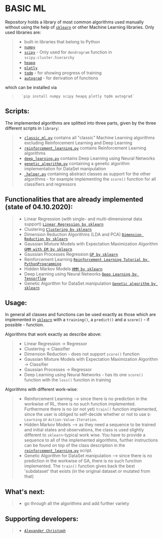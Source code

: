 # BASIC ML

Repository holds a library of most common algorithms used manually without using the help of <a href="https://scikit-learn.org/stable/" target="_blank">`sklearn`</a> or other Machine Learning libraries.
Only used libraries are:
>   - built-in libraries that belong to Python
>   - <a href="https://numpy.org/" target="_blank">`numpy`</a>
>   - <a href="https://docs.scipy.org/doc/scipy/reference/index.html" target="_blank">`scipy`</a> - Only used for `dendrogram` function in `scipy.cluster.hierarchy`
>   - <a href="https://docs.python.org/3.0/library/heapq.html" target="_blank">`heapq`</a>
>   - <a href="https://plotly.com/" target="_blank">`plotly`</a>
>   - <a href="https://github.com/tqdm/tqdm" target="_blank">`tqdm`</a> - for showing progress of training
>   - <a href="https://github.com/HIPS/autograd" target="_blank">`autograd`</a> - for derivation of functions

which can be installed via
>       `pip install numpy scipy heapq plotly tqdm autograd`

## Scripts:
The implemented algorithms are splitted into three parts, given by the three different scripts in `library`:
>   - <a href="library/classic_ml.py" target="_blank">`classic_ml.py`</a> contains all "classic" Machine Learning algorithms excluding Reinforcement Learning and Deep Learning
>   - <a href="library/reinforcement_learning.py" target="_blank">`reinforcement_learning.py`</a> contains Reinforcement Learning algorithms
>   - <a href="library/deep_learning.py" target="_blank">`deep_learning.py`</a> contains Deep Learning using Neural Networks
>   - <a href="library/genetic_algorithm.py" target="_blank">`genetic_algorithm.py`</a> containing a genetic algorithm implementation for DataSet manipulation
>   - <a href="library/_helper.py" target="_blank">`_helper.py`</a> containing abstract classes as support for the other algorithms - for example implementing the `score()` function for all classifiers and regressors

## Functionalities that are already implemented (state of 04.10.2020):
>   - Linear Regression (with single- and multi-dimensional data support) <a href="https://scikit-learn.org/stable/modules/generated/sklearn.linear_model.LinearRegression.html" target="_blank">`Linear Regression by sklearn`</a>
>   - Clustering <a href="https://scikit-learn.org/stable/modules/clustering.html" target="_blank">`Clustering by sklearn`</a>
>   - Dimension Reduction Algorithms (LDA and PCA) <a href="https://scikit-learn.org/stable/modules/unsupervised_reduction.html" target="_blank">`Dimension Reduction by sklearn`</a>
>   - Gaussian Mixture Models with Expectation Maximization Algorithm <a href="https://scikit-learn.org/stable/modules/generated/sklearn.mixture.GaussianMixture.html" target="_blank">`GMM with EM by sklearn`</a>
>   - Gaussian Processes Regression <a href="https://scikit-learn.org/stable/modules/generated/sklearn.gaussian_process.GaussianProcessRegressor.html" target="_blank">`GP by sklearn`</a>
>   - Reinforcement Learning <a href="https://pythonprogramming.net/q-learning-reinforcement-learning-python-tutorial/" target="_blank">`Reinforcement Learning Tutorial by PythonProgramming`</a>
>   - Hidden Markov Models <a href="http://scikit-learn.sourceforge.net/stable/modules/hmm.html" target="_blank">`HMM by sklearn`</a>
>   - Deep Learning using Neural Networks <a href="https://www.tensorflow.org/tutorials/keras/classification" target="_blank">`Deep Learning by Tensorflow`</a>
>   - Genetic Algorithm for DataSet manipulation <a href=https://pypi.org/project/sklearn-genetic/ target="_blank">`Genetic algorithm by sklearn`</a>

## Usage:
In general all classes and functions can be used exactly as those which are implemented in <a href="https://scikit-learn.org/stable/" target="_blank">`sklearn`</a> with a `training()`, a `predict()` and a `score()` - if possible - function.

Algorithms that work exactly as describe above:
>   - Linear Regression -> Regressor
>   - Clustering -> Classifier
>   - Dimension Reduction - does not support `score()` function
>   - Gaussian Mixture Models with Expectation Maximization Algorithm -> Classifier
>   - Gaussian Processes -> Regressor
>   - Deep Learning using Neural Networks - has its one `score()` function with the `loss()` function in training

Algorithms with different work-wise:
>   - Reinforcement Learning --> since there is no prediction in the workwise of RL, there is no such function implemented. Furthermore there is no (or not yet) `train()` function implemented, since the user is obliged to self-decide whether or not to use `Q-Learning` or `Action-Value-Iteration`.
>   - Hidden Markov Models --> as they need a sequence to be trained and initial states and observations, the class is used slightly different to `sklearn`-typical work wise. You have to provide a sequence to all of the implemented algorithms, further instructions can be found on top of the class description in the <a href="library/reinforcement_learning.py" target="_blank">`reinforcement_learning.py`</a> script.
>   - Genetic Algorithm for DataSet manipulation --> since there is no prediction in the workwise of GA, there is no such function implemented. The `train()` function gives back the best 'subdataset' that exists (in the original dataset or mutated from that)

## What's next:

>   - go through all the algorithms and add further variety

## Supporting developers:
> -   <a href="https://github.com/papstchaka" target="_blank">`Alexander Christoph`</a>